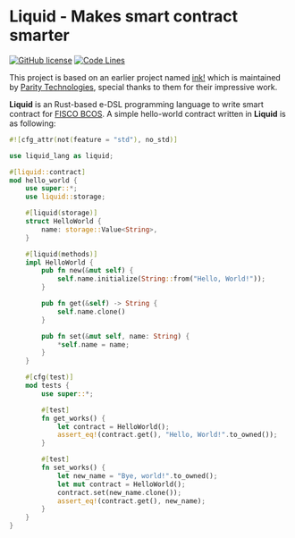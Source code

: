 # Liquid - Makes smart contract smarter

[![GitHub license](https://img.shields.io/badge/%20license-Apache%202.0-green)](https://github.com/vita-dounai/liquid/blob/dev/LICENSE)
[![Code Lines](https://tokei.rs/b1/github/vita-dounai/liquid)](https://github.com/vita-dounai/liquid)

This project is based on an earlier project named [ink!](https://github.com/paritytech/ink) which is maintained by [Parity Technologies](https://www.parity.io/), special thanks to them for their impressive work.

**Liquid** is an Rust-based e-DSL programming language to write smart contract for [FISCO BCOS](https://github.com/FISCO-BCOS/FISCO-BCOS). A simple hello-world contract written in **Liquid** is as following:

```rust
#![cfg_attr(not(feature = "std"), no_std)]

use liquid_lang as liquid;

#[liquid::contract]
mod hello_world {
    use super::*;
    use liquid::storage;

    #[liquid(storage)]
    struct HelloWorld {
        name: storage::Value<String>,
    }

    #[liquid(methods)]
    impl HelloWorld {
        pub fn new(&mut self) {
            self.name.initialize(String::from("Hello, World!"));
        }

        pub fn get(&self) -> String {
            self.name.clone()
        }

        pub fn set(&mut self, name: String) {
            *self.name = name;
        }
    }

    #[cfg(test)]
    mod tests {
        use super::*;

        #[test]
        fn get_works() {
            let contract = HelloWorld();
            assert_eq!(contract.get(), "Hello, World!".to_owned());
        }

        #[test]
        fn set_works() {
            let new_name = "Bye, world!".to_owned();
            let mut contract = HelloWorld();
            contract.set(new_name.clone());
            assert_eq!(contract.get(), new_name);
        }
    }
}
```
